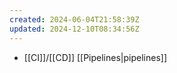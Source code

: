 ```yaml
---
created: 2024-06-04T21:58:39Z
updated: 2024-12-10T08:34:56Z
---
```

- [[CI]]/[[CD]] [[Pipelines|pipelines]]